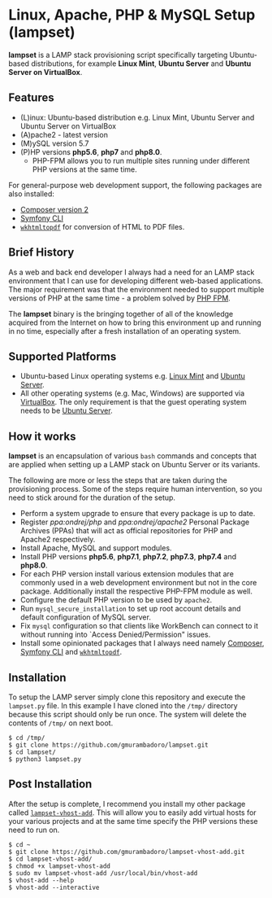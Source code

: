 # Linux, Apache, PHP & MySQL Setup (lampset)

**lampset** is a LAMP stack provisioning script specifically targeting Ubuntu-based distributions, for example **Linux Mint**, **Ubuntu Server** and **Ubuntu Server on VirtualBox**.

## Features

- (L)inux: Ubuntu-based distribution e.g. Linux Mint, Ubuntu Server and Ubuntu Server on VirtualBox
- (A)pache2 - latest version
- (M)ySQL version 5.7
- (P)HP versions **php5.6**, **php7** and **php8.0**.
	- PHP-FPM allows you to run multiple sites running under different PHP versions at the same time.

For general-purpose web development support, the following packages are also installed:

- [Composer version 2](https://getcomposer.org/)
- [Symfony CLI](https://symfony.com/download)
- [`wkhtmltopdf`](https://wkhtmltopdf.org/) for conversion of HTML to PDF files.

## Brief History

As a web and back end developer I always had a need for an LAMP stack environment that I can use for developing different web-based applications. The major requirement was that the environment needed to support multiple versions of PHP at the same time - a problem solved by [PHP FPM](https://www.php.net/manual/en/install.fpm.php).

The **lampset** binary is the bringing together of all of the knowledge acquired from the Internet on how to bring this environment up and running in no time, especially after a fresh installation of an operating system.

## Supported Platforms

- Ubuntu-based Linux operating systems e.g. [Linux Mint](https://linuxmint.com) and [Ubuntu Server](https://ubuntu.com/download/server). 
- All other operating systems (e.g. Mac, Windows) are supported via [VirtualBox](https://virtualbox.org). The only requirement is that the guest operating system needs to be [Ubuntu Server](https://ubuntu.com/download/server).

## How it works

**lampset** is an encapsulation of various `bash` commands and concepts that are applied when setting up a LAMP stack on Ubuntu Server or its variants.

The following are more or less the steps that are taken during the provisioning process. Some of the steps require human intervention, so you need to stick around for the duration of the setup.

- Perform a system upgrade to ensure that every package is up to date.
- Register *ppa:ondrej/php* and *ppa:ondrej/apache2* Personal Package Archives (PPAs) that will act as official repositories for PHP and Apache2 respectively.
- Install Apache, MySQL and support modules.
- Install PHP versions **php5.6**, **php7.1**, **php7.2**, **php7.3**, **php7.4** and **php8.0**.
- For each PHP version install various extension modules that are commonly used in a web development environment but not in the core package. Additionally install the respective PHP-FPM module as well.
- Configure the default PHP version to be used by `apache2`.
- Run `mysql_secure_installation` to set up root account details and default configuration of MySQL server.
- Fix `mysql` configuration so that clients like WorkBench can connect to it without running into `Access Denied/Permission" issues.
- Install some opinionated packages that I always need namely [Composer](https://getcomposer.org), [Symfony CLI](https://symfony.com/download) and [`wkhtmltopdf`](https://wkhtmltopdf.org/).

## Installation

To setup the LAMP server simply clone this repository and execute the `lampset.py` file. In this example I have cloned into the `/tmp/` directory because this script should only be run once. The system will delete the contents of `/tmp/` on next boot. 

```
$ cd /tmp/
$ git clone https://github.com/gmurambadoro/lampset.git
$ cd lampset/
$ python3 lampset.py
```

## Post Installation

After the setup is complete, I recommend you install my other package called [`lampset-vhost-add`](https://github.com/gmurambadoro/lampset-vhost-add). This will allow you to easily add virtual hosts for your various projects and at the same time specify the PHP versions these need to run on.

```
$ cd ~
$ git clone https://github.com/gmurambadoro/lampset-vhost-add.git
$ cd lampset-vhost-add/
$ chmod +x lampset-vhost-add
$ sudo mv lampset-vhost-add /usr/local/bin/vhost-add
$ vhost-add --help
$ vhost-add --interactive
```

